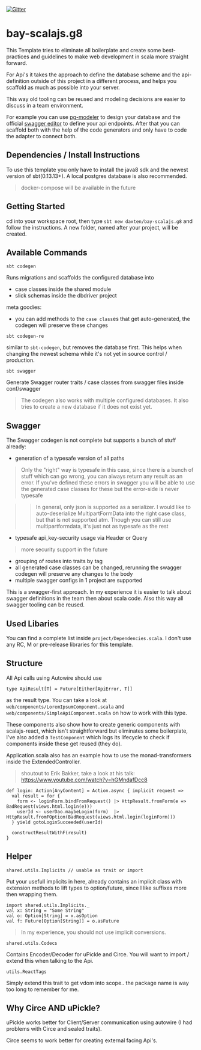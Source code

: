 [![Gitter](https://badges.gitter.im/Join%20Chat.svg)](https://gitter.im/bay-scalajs-g8/Lobby?utm_source=badge&utm_medium=badge&utm_campaign=pr-badge&utm_content=badge)

# bay-scalajs.g8
This Template tries to eliminate all boilerplate and create some best-practices and guidelines to make web development in scala more straight forward.

For Api's it takes the approach to define the database scheme and the api-definition outside of this project in a different process, and helps you scaffold as much as possible into your server.

This way old tooling can be reused and modeling decisions are easier to discuss in a team environment. 

For example you can use [pg-modeler](http://www.pgmodeler.com.br/) to design your database and the official [swagger editor](http://editor.swagger.io) to define your api endpoints. After that you can scaffold both with the help of the code generators and only have to code the adapter to connect both.

## Dependencies / Install Instructions
To use this template you only have to install the java8 sdk and the newest version of sbt(0.13.13+). A local postgres database is also recommended.

> docker-compose will be available in the future

## Getting Started
cd into your workspace root, then type `sbt new daxten/bay-scalajs.g8` and follow the instructions. A new folder, named after your project, will be created.

## Available Commands
``sbt codegen``

Runs migrations and scaffolds the configured database into
* case classes inside the shared module
* slick schemas inside the dbdriver project

meta goodies:
* you can add methods to the `case class`es that get auto-generated, the codegen will preserve these changes

``sbt codegen-re``

similar to `sbt-codegen`, but removes the database first. This helps when changing the newest schema while it's not yet in source control / production. 

``sbt swagger``

Generate Swagger router traits / case classes from swagger files inside conf/swagger

> The codegen also works with multiple configured databases. It also tries to create a new database if it does not exist yet.

## Swagger

The Swagger codegen is not complete but supports a bunch of stuff already:
* generation of a typesafe version of  all paths 

> Only the "right" way is typesafe in this case, since there is a bunch of stuff which can go wrong, you can always return any result as an error. If you've defined these errors in swagger you will be able to use the generated case classes for these but  the error-side is never typesafe

>> In general, only json is supported as a serializer. I would like to auto-deserialize MultipartFormData into the right case class, but that is not supported atm. Though you can still use multipartformdata, it's just not as typesafe as the rest

* typesafe api_key-security usage via Header or Query

> more security support in the future

* grouping of routes into traits by tag
* all generated case classes can be changed, rerunning the swagger codegen will preserve any changes to the body
* multiple swagger configs in 1 project are supported

This is a swagger-first approach. In my experience it is easier to talk about swagger definitions in the team then about scala code. Also this way all swagger tooling can be reused.

## Used Libaries
You can find a complete list inside `project/Dependencies.scala`. I don't use any RC, M or pre-release libraries for this template.


## Structure
All Api calls using Autowire should use 

`type ApiResult[T] = Future[Either[ApiError, T]]` 

as the result type. You can take a look at `web/components/LoremIpsumComponent.scala` and `web/components/SimpleApiComponent.scala` on how to work with this type.

These components also show how to create generic components with scalajs-react, which isn't straightforward but eliminates some boilerplate, I've also added a `TestComponent` which logs its lifecycle to check if components inside these get reused (they do).

Application.scala also has an example how to use the monad-transformers inside the ExtendedController.

> shoutout to Erik Bakker, take a look at his talk: https://www.youtube.com/watch?v=hGMndafDcc8

```
def login: Action[AnyContent] = Action.async { implicit request =>
  val result = for {
    form <- loginForm.bindFromRequest() |> HttpResult.fromForm(e => BadRequest(views.html.login(e)))
    userId <- userDao.maybeLogin(form)  |> HttpResult.fromFOption(BadRequest(views.html.login(loginForm)))
  } yield gotoLoginSucceeded(userId)
  
  constructResultWithF(result)
}
```

## Helper
`shared.utils.Implicits // usable as trait or import`

Put your usefull implicits in here, already contains an implicit class with extension methods to lift types to option/future, since I like suffixes more then wrapping them.


```
import shared.utils.Implicits._
val x: String = "Some String"
val o: Option[String] = x.asOption
val f: Future[Option[String]] = o.asFuture
```

> In my experience, you should not use implicit conversions.

`shared.utils.Codecs`

Contains Encoder/Decoder for uPickle and Circe. You will want to import / extend this when talking to the Api.

`utils.ReactTags`

Simply extend this trait to get vdom into scope.. the package name is way too long to remember for me.

## Why Circe AND uPickle?
uPickle works better for Client/Server communication using autowire (I had problems with Circe and sealed traits).

Circe seems to work better for creating external facing Api's.